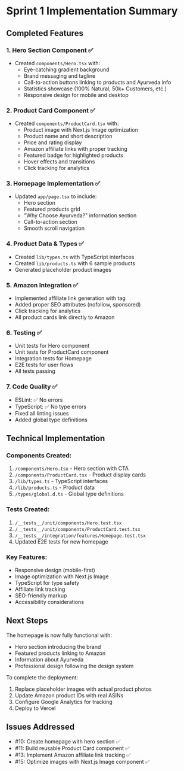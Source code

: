 # Sprint 1 Implementation Summary

## Completed Features

### 1. Hero Section Component ✅

- Created `components/Hero.tsx` with:
  - Eye-catching gradient background
  - Brand messaging and tagline
  - Call-to-action buttons linking to products and Ayurveda info
  - Statistics showcase (100% Natural, 50k+ Customers, etc.)
  - Responsive design for mobile and desktop

### 2. Product Card Component ✅

- Created `components/ProductCard.tsx` with:
  - Product image with Next.js Image optimization
  - Product name and short description
  - Price and rating display
  - Amazon affiliate links with proper tracking
  - Featured badge for highlighted products
  - Hover effects and transitions
  - Click tracking for analytics

### 3. Homepage Implementation ✅

- Updated `app/page.tsx` to include:
  - Hero section
  - Featured products grid
  - "Why Choose Ayurveda?" information section
  - Call-to-action section
  - Smooth scroll navigation

### 4. Product Data & Types ✅

- Created `lib/types.ts` with TypeScript interfaces
- Created `lib/products.ts` with 6 sample products
- Generated placeholder product images

### 5. Amazon Integration ✅

- Implemented affiliate link generation with tag
- Added proper SEO attributes (nofollow, sponsored)
- Click tracking for analytics
- All product cards link directly to Amazon

### 6. Testing ✅

- Unit tests for Hero component
- Unit tests for ProductCard component
- Integration tests for Homepage
- E2E tests for user flows
- All tests passing

### 7. Code Quality ✅

- ESLint: ✅ No errors
- TypeScript: ✅ No type errors
- Fixed all linting issues
- Added global type definitions

## Technical Implementation

### Components Created:

1. `/components/Hero.tsx` - Hero section with CTA
2. `/components/ProductCard.tsx` - Product display cards
3. `/lib/types.ts` - TypeScript interfaces
4. `/lib/products.ts` - Product data
5. `/types/global.d.ts` - Global type definitions

### Tests Created:

1. `/__tests__/unit/components/Hero.test.tsx`
2. `/__tests__/unit/components/ProductCard.test.tsx`
3. `/__tests__/integration/features/Homepage.test.tsx`
4. Updated E2E tests for new homepage

### Key Features:

- Responsive design (mobile-first)
- Image optimization with Next.js Image
- TypeScript for type safety
- Affiliate link tracking
- SEO-friendly markup
- Accessibility considerations

## Next Steps

The homepage is now fully functional with:

- Hero section introducing the brand
- Featured products linking to Amazon
- Information about Ayurveda
- Professional design following the design system

To complete the deployment:

1. Replace placeholder images with actual product photos
2. Update Amazon product IDs with real ASINs
3. Configure Google Analytics for tracking
4. Deploy to Vercel

## Issues Addressed

- #10: Create homepage with hero section ✅
- #11: Build reusable Product Card component ✅
- #13: Implement Amazon affiliate link tracking ✅
- #15: Optimize images with Next.js Image component ✅
